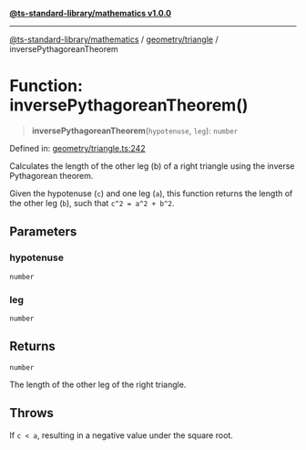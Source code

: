[**@ts-standard-library/mathematics v1.0.0**](../../../README.md)

***

[@ts-standard-library/mathematics](../../../README.md) / [geometry/triangle](../README.md) / inversePythagoreanTheorem

# Function: inversePythagoreanTheorem()

> **inversePythagoreanTheorem**(`hypotenuse`, `leg`): `number`

Defined in: [geometry/triangle.ts:242](https://github.com/gabaudette/ts-stdlib/blob/ea80ba1db09c741e99f8cb19e94e5a29b81b623b/packages/mathematics/src/geometry/triangle.ts#L242)

Calculates the length of the other leg (b) of a right triangle using the inverse Pythagorean theorem.

Given the hypotenuse (`c`) and one leg (`a`), this function returns the length of the other leg (`b`),
such that `c^2 = a^2 + b^2`.

## Parameters

### hypotenuse

`number`

### leg

`number`

## Returns

`number`

The length of the other leg of the right triangle.

## Throws

If `c < a`, resulting in a negative value under the square root.
